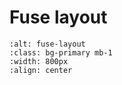# Fuse layout

```{image} ./images/fuse-layout.png
:alt: fuse-layout
:class: bg-primary mb-1
:width: 800px
:align: center
```